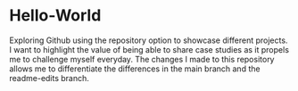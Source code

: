 # Hello-World
Exploring Github using the repository option to showcase different projects. I want to highlight the value of being able to share case studies as it propels me to challenge myself everyday.
The changes I made to this repository allows me to differentiate the differences in the main branch and the readme-edits branch.
